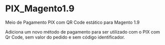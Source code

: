 # PIX_Magento1.9
Meio de Pagamento PIX com QR Code estático para Magento 1.9

Adiciona um novo método de pagamento para ser utilizado com o PIX com Qr Code, sem valor do pedido e sem código identificador.
